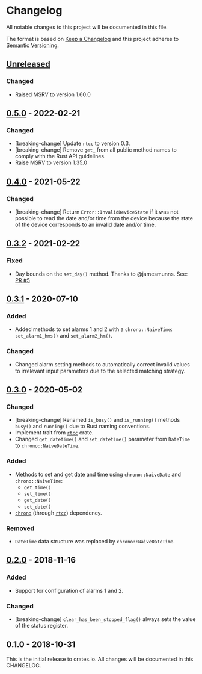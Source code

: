 # Changelog

All notable changes to this project will be documented in this file.

The format is based on [Keep a Changelog](http://keepachangelog.com/en/1.0.0/)
and this project adheres to [Semantic Versioning](http://semver.org/spec/v2.0.0.html).

## [Unreleased]

### Changed
- Raised MSRV to version 1.60.0

## [0.5.0] - 2022-02-21

### Changed

- [breaking-change] Update `rtcc` to version 0.3.
- [breaking-change] Remove `get_` from all public method names to comply with the Rust API guidelines.
- Raise MSRV to version 1.35.0

## [0.4.0] - 2021-05-22

### Changed
- [breaking-change] Return `Error::InvalidDeviceState` if it was not possible to read the
  date and/or time from the device because the state of the device corresponds to
  an invalid date and/or time.

## [0.3.2] - 2021-02-22

### Fixed
- Day bounds on the `set_day()` method. Thanks to @jamesmunns. See:
  [PR #5](https://github.com/eldruin/ds323x-rs/pull/5)

## [0.3.1] - 2020-07-10

### Added
- Added methods to set alarms 1 and 2 with a `chrono::NaiveTime`: `set_alarm1_hms()`
  and `set_alarm2_hm()`.

### Changed
- Changed alarm setting methods to automatically correct invalid values to irrelevant
  input parameters due to the selected matching strategy.

## [0.3.0] - 2020-05-02

### Changed
- [breaking-change] Renamed `is_busy()` and `is_running()` methods `busy()` and `running()`
  due to Rust naming conventions.
- Implement trait from [`rtcc`] crate.
- Changed `get_datetime()` and `set_datetime()` parameter from `DateTime`
  to `chrono::NaiveDateTime`.

### Added
- Methods to set and get date and time using `chrono::NaiveDate` and `chrono::NaiveTime`:
    - `get_time()`
    - `set_time()`
    - `get_date()`
    - `set_date()`
- [`chrono`] (through [`rtcc`]) dependency.

### Removed
- `DateTime` data structure was replaced by `chrono::NaiveDateTime`.

## [0.2.0] - 2018-11-16

### Added
- Support for configuration of alarms 1 and 2.

### Changed
- [breaking-change] `clear_has_been_stopped_flag()` always sets the value of the status register.

## 0.1.0 - 2018-10-31

This is the initial release to crates.io. All changes will be documented in
this CHANGELOG.

[`chrono`]: https://crates.io/crates/chrono
[`rtcc`]: https://crates.io/crates/rtcc

[Unreleased]: https://github.com/eldruin/ds323x-rs/compare/v0.5.0...HEAD
[0.5.0]: https://github.com/eldruin/ds323x-rs/compare/v0.4.0...v0.5.0
[0.4.0]: https://github.com/eldruin/ds323x-rs/compare/v0.3.2...v0.4.0
[0.3.2]: https://github.com/eldruin/ds323x-rs/compare/v0.3.1...v0.3.2
[0.3.1]: https://github.com/eldruin/ds323x-rs/compare/v0.3.0...v0.3.1
[0.3.0]: https://github.com/eldruin/ds323x-rs/compare/v0.2.0...v0.3.0
[0.2.0]: https://github.com/eldruin/ds323x-rs/compare/v0.1.0...v0.2.0